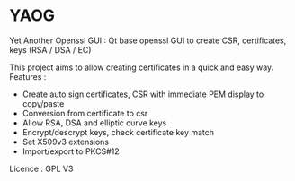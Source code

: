 # YAOG
Yet Another Openssl GUI : Qt base openssl GUI to create CSR, certificates, keys (RSA / DSA / EC)

This project aims to allow creating certificates in a quick and easy way.
Features : 
- Create auto sign certificates, CSR with immediate PEM display to copy/paste
- Conversion from certificate to csr
- Allow RSA, DSA and elliptic curve keys
- Encrypt/descrypt keys, check certificate key match
- Set X509v3 extensions
- Import/export to PKCS#12

Licence : GPL V3

